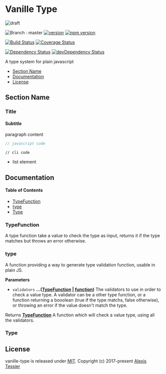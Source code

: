 # Vanille Type

![draft](https://img.shields.io/badge/stability-draft-lightgrey.svg?style=flat-square)

![Branch : master](https://img.shields.io/badge/Branch-master-blue.svg)
[![version](https://img.shields.io/badge/version-0.0.0-blue.svg)](https://github.com/AlexisTessier/vanille-type#readme)
[![npm version](https://badge.fury.io/js/vanille-type.svg)](https://badge.fury.io/js/vanille-type)

[![Build Status](https://travis-ci.org/AlexisTessier/vanille-type.svg?branch=master)](https://travis-ci.org/AlexisTessier/vanille-type)
[![Coverage Status](https://coveralls.io/repos/AlexisTessier/vanille-type/badge.svg?branch=master&service=github)](https://coveralls.io/github/AlexisTessier/vanille-type?branch=master)

[![Dependency Status](https://david-dm.org/AlexisTessier/vanille-type.svg)](https://david-dm.org/AlexisTessier/vanille-type)
[![devDependency Status](https://david-dm.org/AlexisTessier/vanille-type/dev-status.svg)](https://david-dm.org/AlexisTessier/vanille-type#info=devDependencies)

A type system for plain javascript

-   [Section Name](#section-name)
-   [Documentation](#documentation)
-   [License](#license)

## Section Name

### Title

#### Subtitle

paragraph content

```javascript
// javascript code
```

    // cli code

-   list element

## Documentation

<!-- Generated by documentation.js. Update this documentation by updating the source code. -->

#### Table of Contents

-   [TypeFunction](#typefunction)
-   [type](#type)
-   [Type](#type-1)

### TypeFunction

A type function take a value to check the type as input,
returns it if the type matches but throws an error otherwise.

### type

A function providing a way to generate type validation function, usable in plain JS.

**Parameters**

-   `validators` **...([TypeFunction](#typefunction) \| [function](https://developer.mozilla.org/docs/Web/JavaScript/Reference/Statements/function))** The validators to use in order to check a value type.
    A validator can be a other type function, or a function returning a booolean
    (true if the type matchs, false otherwise), or throwing an error if the value doesn't match the type.

Returns **[TypeFunction](#typefunction)** A function which will check a value type, using all the validators.

### Type

## License

vanille-type is released under [MIT](http://opensource.org/licenses/MIT). 
Copyright (c) 2017-present [Alexis Tessier](https://github.com/AlexisTessier)

